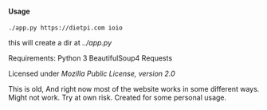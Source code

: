 #### Usage
`./app.py https://dietpi.com ioio`

this will create a dir at *../app.py*

Requirements:
    Python 3
    BeautifulSoup4
    Requests

Licensed under *Mozilla Public License, version 2.0*

This is old, And right now most of the website works in some different ways. Might not work.
Try at own risk.
Created for some personal usage.
